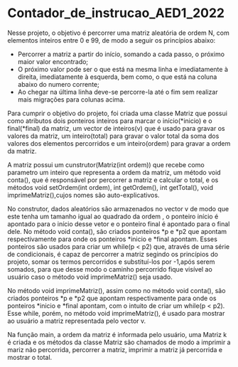 # Contador_de_instrucao_AED1_2022

<p> Nesse projeto, o objetivo é percorrer uma matriz aleatória de ordem N, com elementos inteiros entre 0 e 99, de modo a seguir os princípios abaixo: </p>
<ul> 
  <li>Percorrer a matriz a partir do início, somando a cada passo, o próximo maior valor encontrado; </li>
  <li>O próximo valor pode ser o que está na mesma linha e imediatamente à direita, imediatamente à esquerda, bem como, o que está na coluna abaixo do numero corrente;</li>
  <li>Ao chegar na última linha deve-se percorre-la até o fim sem realizar mais migrações para colunas acima.</li>
 
</ul>

<p>Para cumprir o objetivo do projeto, foi criada uma classe Matriz que possui como atributos dois ponteiros inteiros para marcar o início(*inicio) e o final(*final) da matriz,
  um vector de inteiros(v) que é usado para gravar os valores da matriz, um inteiro(total) para gravar o valor total da soma dos valores dos elementos percorridos e um inteiro(ordem) para gravar a ordem da matriz. </p>
  
  <p> A matriz possui um cunstrutor(Matriz(int ordem)) que recebe como parametro um inteiro que representa a ordem da matriz, um método void conta(), que é responsável por percorrer a matriz e calcular o total, e os métodos void setOrdem(int ordem), int getOrdem(), int getTotal(), void imprimeMatriz(),cujos nomes são auto-explicativos.</p>
  
  <p>No construtor, dados aleatórios são armazenados no vector v de modo que este tenha um tamanho igual ao quadrado da ordem , o ponteiro início é apontado para o início desse vetor e o ponteiro final é apontado para o final dele. No método void conta(), são criados ponteiros *p e *p2 que apontam respectivamente para onde os ponteiros *inicio e *final apontam. Esses ponteiros são usados para criar um while(p < p2) que, através de uma série de condicionais, é capaz de percorrer a matriz segindo os princípios do projeto, somar os termos percorridos e substituí-los por -1,após serem somados, para que desse modo o caminho percorrido fique visível ao usuário caso o método void imprimeMatriz() seja usado.</p>
  
  <p>No método void imprimeMatriz(), assim como no método void conta(), são criados ponteiros *p e *p2 que apontam respectivamente para onde os ponteiros *inicio e *final apontam, com o intuito de criar um while(p < p2). Esse while, porém, no método void imprimeMatriz(), é usado para mostrar ao usuário a matriz
  representada pelo vector<int> v.</p>
  
  <p>Na função main, a ordem da matriz é informada pelo usuário, uma Matriz k é criada e os métodos da classe Matriz são chamados de modo a imprimir a mariz não percorrida, percorrer a matriz, imprimir a matriz já percorrida e mostrar o total. </p>
